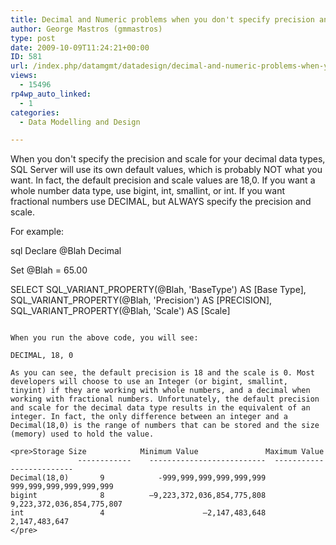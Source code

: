```yaml
---
title: Decimal and Numeric problems when you don't specify precision and scale
author: George Mastros (gmmastros)
type: post
date: 2009-10-09T11:24:21+00:00
ID: 581
url: /index.php/datamgmt/datadesign/decimal-and-numeric-problems-when-you-do/
views:
  - 15496
rp4wp_auto_linked:
  - 1
categories:
  - Data Modelling and Design

---
```

When you don't specify the precision and scale for your decimal data types, SQL Server will use its own default values, which is probably NOT what you want. In fact, the default precision and scale values are 18,0. If you want a whole number data type, use bigint, int, smallint, or int. If you want fractional numbers use DECIMAL, but ALWAYS specify the precision and scale.

For example:

sql
Declare @Blah Decimal  

Set @Blah = 65.00  
  
SELECT SQL_VARIANT_PROPERTY(@Blah, 'BaseType') AS [Base Type],  
	SQL_VARIANT_PROPERTY(@Blah, 'Precision') AS [PRECISION],  
	SQL_VARIANT_PROPERTY(@Blah, 'Scale') AS [Scale]
```

When you run the above code, you will see:
  
DECIMAL, 18, 0

As you can see, the default precision is 18 and the scale is 0. Most developers will choose to use an Integer (or bigint, smallint, tinyint) if they are working with whole numbers, and a decimal when working with fractional numbers. Unfortunately, the default precision and scale for the decimal data type results in the equivalent of an integer. In fact, the only difference between an integer and a Decimal(18,0) is the range of numbers that can be stored and the size (memory) used to hold the value.

<pre>Storage Size            Minimum Value               Maximum Value
               ------------    --------------------------  -------------------------
Decimal(18,0)       9            -999,999,999,999,999,999    999,999,999,999,999,999
bigint              8          –9,223,372,036,854,775,808  9,223,372,036,854,775,807
int                 4                      –2,147,483,648              2,147,483,647
</pre>